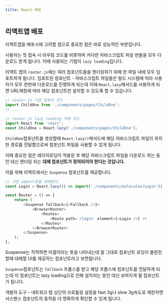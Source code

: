 ```yaml
---
title: React 배포
---
```


## 리액트앱 배포

리액트앱을 배포시에 고려할 점으로 중요한 점은 바로 성능적인 부분입니다.

사용자는 첫 접속 시 라우팅 코드를 비롯하여 커다란 자바스크립트 파일 번들을 모두 다운로드 받게 됩니다. 이때 사용되는 기법이 `lazy loading`입니다.

리액트 앱의 `router.js`에는 여러 컴포넌트들을 렌더링하기 위해 한 파일 내에 모두 임포트하게 됩니다. 임포트된 컴포넌트 - 자바스크립트 파일들은 빌드 시스템에 따라 사용자가 모두 한번에 다운로드를 진행하게 되는데 이때 `React.lazy`메서드를 사용하게 되면 URL매칭에 따라 해당 컴포넌트만 설치할 수 있도록 할 수 있습니다.

```javascript
// router.js 기존 임포트 코드
import ChildOne from './components/pages/ChildOne';
// ....

// router.js lazy loading 적용 코드
import React from 'react';
const ChildOne = React.lazy('./components/pages/ChildOne');
```

`ChildOne`컴포넌트를 생성할때 `React.lazy()`메서드에 해당 자바스크립트 파일이 위치한 경로를 전달함으로써 컴포넌트 파일을 사용할 수 있게 됩니다.

이때 중요한 점은 레이지로딩이 적용된 후 해당 자바스크립트 파일을 다운로드 하는 동안 대신 렌더링 되는 **대체 컴포넌트가 정의되어야 한다는 것입니다.**

이를 위해 리액트에서는 `Suspense` 컴포넌트를 제공합니다.

```javascript
// 기존 import문을 대체한다.
const Login = React.lazy(() => import('./components/molecules/Login'));

const Router = () => {
    return (
        <Suspense fallback={<Fallback />}>
            <BrowserRouter>
                <Routes>
                    <Route path='/login' element={<Login />} />
                </Routes>
            </BrowserRouter>
        </Suspense>
    );
};
```

Suspense는 직역하면 미결이라는 뜻을 나타내는데 말 그대로 컴포넌트 로딩이 불완전할때 대체할 UI를 제공하는 컴포넌트라고 보면됩니다.

`Suspense`컴포넌트는 `fallback` 프롭스를 받고 해당 프롭스에 컴포넌트를 전달하게 되는데 이 컴포넌트는 lazy loading으로 인해 설치되는 동안 대신 보여지게 될 컴포넌트가 됩니다.

개발자 도구 - 네트워크 탭 상단의 쓰로틀링 설정을 fast 3g나 slow 3g속도로 제한하면 서스펜스 컴포넌트의 동작을 더 명확하게 확인할 수 있게 됩니다.
